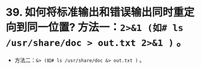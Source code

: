 # 39. 如何将标准输出和错误输出同时重定向到同一位置?  方法一：`2>&1 (如# ls /usr/share/doc > out.txt 2>&1 )` 。
- 方法二：`&> (如# ls /usr/share/doc &> out.txt )` 。


